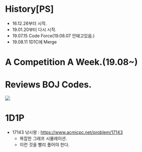 # History[PS]
- 16.12.26부터 시작.
- 19.01.20부터 다시 시작.
- 19.07.15 Code Force(19.08.07 안돼고있음.)
- 19.08.11 1D1C에 Merge

# A Competition A Week.(19.08~)

# Reviews BOJ Codes.
![](https://user-images.githubusercontent.com/16419202/62713171-3fed6180-ba37-11e9-8d20-b108f99c2b9a.PNG)

# 1D1P
- 17143 낚시왕 : https://www.acmicpc.net/problem/17143
  - 복잡한 그래프 시뮬레이션.
  - 이런 것을 빨리 풀어야 한다.
